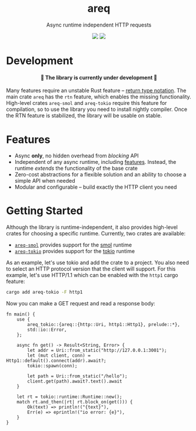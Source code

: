 <div align="center">
    <h1>areq</h1>
    <p>
        Async runtime independent HTTP requests
    </p>
    <p>
        <a href="https://crates.io/crates/areq"><img src="https://img.shields.io/crates/v/areq.svg"></img></a>
        <a href="https://docs.rs/areq"><img src="https://docs.rs/areq/badge.svg"></img></a>
    </p>
</div>

# Development

<div align="center">
    <h4>🚧 The library is currently under development 🚧</h4>
</div>

Many features require an unstable Rust feature – [return type notation](https://blog.rust-lang.org/inside-rust/2024/09/26/rtn-call-for-testing.html). The main crate `areq` has the `rtn` feature, which enables the missing functionality. High-level crates `areq-smol` and `areq-tokio` require this feature for compilation, so to use the library you need to install nightly compiler. Once the RTN feature is stabilized, the library will be usable on stable.

# Features

* Async **only**, no hidden overhead from *blocking* API
* Independent of any async runtime, including [features](https://doc.rust-lang.org/cargo/reference/features.html). Instead, the runtime *extends* the functionality of the base crate
* Zero-cost abstractions for a flexible solution and an ability to choose a simple API when needed
* Modular and configurable – build exactly the HTTP client you need

# Getting Started

Although the library is runtime-independent, it also provides high-level crates for choosing a specific runtime. Currently, two crates are available:

* [`areq-smol`](https://docs.rs/areq-smol) provides support for the [smol](https://docs.rs/smol) runtime
* [`areq-tokio`](https://docs.rs/areq-tokio) provides support for the [tokio](https://docs.rs/tokio) runtime

As an example, let's use tokio and add the crate to a project. You also need to select an HTTP protocol version that the client will support. For this example, let's use HTTP/1.1 which can be enabled with the `http1` cargo feature:

```sh
cargo add areq-tokio -F http1
```

Now you can make a GET request and read a response body:

```rust,ignore
fn main() {
    use {
        areq_tokio::{areq::{http::Uri, http1::Http1}, prelude::*},
        std::io::Error,
    };

    async fn get() -> Result<String, Error> {
        let addr = Uri::from_static("http://127.0.0.1:3001");
        let (mut client, conn) = Http1::default().connect(addr).await?;
        tokio::spawn(conn);

        let path = Uri::from_static("/hello");
        client.get(path).await?.text().await
    }

    let rt = tokio::runtime::Runtime::new();
    match rt.and_then(|rt| rt.block_on(get())) {
        Ok(text) => println!("{text}"),
        Err(e) => eprintln!("io error: {e}"),
    }
}
```
